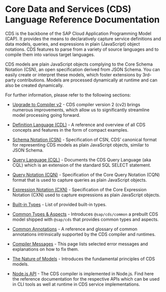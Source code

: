 <!-- loio855e00bd559742a3b8276fbed4af1008 -->

# Core Data and Services \(CDS\) Language Reference Documentation

CDS is the backbone of the SAP Cloud Application Programming Model \(CAP\). It provides the means to declaratively capture service definitions and data models, queries, and expressions in plain \(JavaScript\) object notations. CDS features to parse from a variety of source languages and to compile them into various target languages.

CDS models are plain JavaScript objects complying to the Core Schema Notation \(CSN\), an open specification derived from JSON Schema. You can easily create or interpret these models, which foster extensions by 3rd-party contributions. Models are processed dynamically at runtime and can also be created dynamically.

For further information, please refer to the following sections:

-   [Upgrade to Compiler v2](https://cap.cloud.sap/docs/cds/compiler-v2) - CDS compiler version 2 \(cv2\) brings numerous improvements, which allow us to significantly streamline model processing going forward.

-   [Definition Language \(CDL\)](https://cap.cloud.sap/docs/cds/cdl) - A reference and overview of all CDS concepts and features in the form of compact examples.

-   [Schema Notation \(CSN\)](https://cap.cloud.sap/docs/cds/csn) - Specification of CSN, CDS’ canonical format for representing CDS models as plain JavaScript objects, similar to JSON Schema.

-   [Query Language \(CQL\)](https://cap.cloud.sap/docs/cds/cql) - Documents the CDS Query Language \(aka CQL\) which is an extension of the standard SQL SELECT statement.

-   [Query Notation \(CQN\)](https://cap.cloud.sap/docs/cds/cqn) - Specification of the Core Query Notation \(CQN\) format that is used to capture queries as plain JavaScript objects.

-   [Expression Notation \(CXN\)](https://cap.cloud.sap/docs/cds/cxn) - Specification of the Core Expression Notation \(CXN\) used to capture expressions as plain JavaScript objects.

-   [Built-in Types](https://cap.cloud.sap/docs/cds/types) - List of provided built-in types.

-   [Common Types & Aspects](https://cap.cloud.sap/docs/cds/common) - Introduces `@sap/cds/common` a prebuilt CDS model shipped with `@sap/cds` that provides common types and aspects.

-   [Common Annotations](https://cap.cloud.sap/docs/cds/annotations) - A reference and glossary of common annotations intrinsically supported by the CDS compiler and runtimes.

-   [Compiler Messages](https://cap.cloud.sap/docs/cds/compiler-messages) - This page lists selected error messages and explanations on how to fix them.

-   [The Nature of Models](https://cap.cloud.sap/docs/cds/models) - Introduces the fundamental principles of CDS models.

-   [Node.js API](https://cap.cloud.sap/docs/node.js/cds-compile) - The CDS compiler is implemented in Node.js. Find here the reference documentation for the respective APIs which can be used in CLI tools as well at runtime in CDS service implementations.


